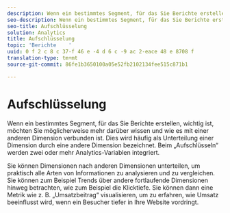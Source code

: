 ```yaml
---
description: Wenn ein bestimmtes Segment, für das Sie Berichte erstellen, wichtig ist, möchten Sie möglicherweise mehr darüber wissen und wie es mit einer anderen Dimension verbunden ist. Dies wird häufig als Unterteilung einer Dimension durch eine andere Dimension bezeichnet. Beim „Aufschlüsseln“ werden zwei oder mehr Analytics-Variablen integriert.
seo-description: Wenn ein bestimmtes Segment, für das Sie Berichte erstellen, wichtig ist, möchten Sie möglicherweise mehr darüber wissen und wie es mit einer anderen Dimension verbunden ist. Dies wird häufig als Unterteilung einer Dimension durch eine andere Dimension bezeichnet. Beim „Aufschlüsseln“ werden zwei oder mehr Analytics-Variablen integriert.
seo-title: Aufschlüsselung
solution: Analytics
title: Aufschlüsselung
topic: 'Berichte    '
uuid: 0 f 2 c 8 c 37-f 46 e -4 d 6 c -9 ac 2-eace 48 e 8708 f
translation-type: tm+mt
source-git-commit: 86fe1b3650100a05e52fb2102134fee515c871b1

---
```



# Aufschlüsselung

Wenn ein bestimmtes Segment, für das Sie Berichte erstellen, wichtig ist, möchten Sie möglicherweise mehr darüber wissen und wie es mit einer anderen Dimension verbunden ist. Dies wird häufig als Unterteilung einer Dimension durch eine andere Dimension bezeichnet. Beim „Aufschlüsseln“ werden zwei oder mehr Analytics-Variablen integriert.

Sie können Dimensionen nach anderen Dimensionen unterteilen, um praktisch alle Arten von Informationen zu analysieren und zu vergleichen. Sie können zum Beispiel Trends über andere fortlaufende Dimensionen hinweg betrachten, wie zum Beispiel die Klicktiefe. Sie können dann eine Metrik wie z. B. „Umsatzbeitrag“ visualisieren, um zu erfahren, wie Umsatz beeinflusst wird, wenn ein Besucher tiefer in Ihre Website vordringt.
